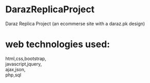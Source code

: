 # DarazReplicaProject
Daraz Replica Project (an ecommerse site with a daraz.pk design)

# web technologies used:

html,css,bootstrap,\
javascript,jquery,\
ajax,json,\
php,sql
